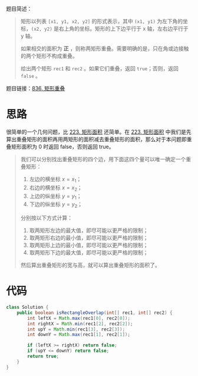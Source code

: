 题目简述：

> 矩形以列表 `[x1, y1, x2, y2]` 的形式表示，其中 `(x1, y1)` 为左下角的坐标，`(x2, y2)` 是右上角的坐标。矩形的上下边平行于 x 轴，左右边平行于 y 轴。
>
> 如果相交的面积为 **正** ，则称两矩形重叠。需要明确的是，只在角或边接触的两个矩形不构成重叠。
>
> 给出两个矩形 `rec1` 和 `rec2` 。如果它们重叠，返回 `true`；否则，返回 `false` 。

题目链接：[836. 矩形重叠](https://leetcode.cn/problems/rectangle-overlap/)

# 思路

很简单的一个几何问题，比 [223. 矩形面积](https://leetcode.cn/problems/rectangle-area/) 还简单。在 [223. 矩形面积](https://leetcode.cn/problems/rectangle-area/) 中我们是先算出重叠矩形的面积再用两矩形的面积减去重叠矩形的面积，那么对于本问题即重叠矩形面积为 0 时返回 false，否则返回 true。

> 我们可以分别找出重叠矩形的四个边，用下面这四个量可以唯一确定一个重叠矩形：
>
> 1. 左边的横坐标 $x=x_1$；
> 2. 右边的横坐标 $x=x_2$；
> 3. 上边的纵坐标 $y=y_1$；
> 4. 下边的纵坐标 $y=y_2$；
>
> 分别按以下方式计算：
>
> 1. 取两矩形左边的最大值，即尽可能以更严格的限制；
> 2. 取两矩形右边的最小值，即尽可能以更严格的限制；
> 3. 取两矩形上边的最小值，即尽可能以更严格的限制；
> 4. 取两矩形下边的最大值，即尽可能以更严格的限制；
>
> 然后算出重叠矩形的宽与高，就可以算出重叠矩形的面积了。

# 代码

```java
class Solution {
    public boolean isRectangleOverlap(int[] rec1, int[] rec2) {
        int leftX = Math.max(rec1[0], rec2[0]);
        int rightX = Math.min(rec1[2], rec2[2]);
        int upY = Math.min(rec1[3], rec2[3]);
        int downY = Math.max(rec1[1], rec2[1]);

        if (leftX >= rightX) return false;
        if (upY <= downY) return false;
        return true;
    }
}
```

